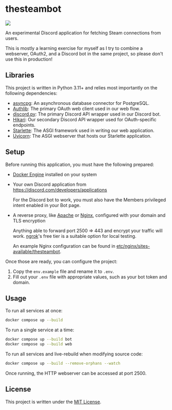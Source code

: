 # thesteambot

![](https://github.com/user-attachments/assets/46f1cf45-d5ec-4047-9d60-8089534507ee)

An experimental Discord application for fetching Steam connections from users.

This is mostly a learning exercise for myself as I try to combine a webserver,
OAuth2, and a Discord bot in the same project, so please don't use this in production!

## Libraries

This project is written in Python 3.11+ and relies most importantly
on the following dependencies:
- [asyncpg]: An asynchronous database connector for PostgreSQL.
- [Authlib]: The primary OAuth web client used in our web flow.
- [discord.py]: The primary Discord API wrapper used in our Discord bot.
- [Hikari]: Our secondary Discord API wrapper used for OAuth-specific endpoints.
- [Starlette]: The ASGI framework used in writing our web application.
- [Uvicorn]: The ASGI webserver that hosts our Starlette application.

[asyncpg]: https://github.com/MagicStack/asyncpg
[Authlib]: https://github.com/authlib/authlib
[discord.py]: https://github.com/Rapptz/discord.py
[Hikari]: https://github.com/hikari-py/hikari
[Starlette]: https://github.com/encode/starlette
[Uvicorn]: https://github.com/encode/uvicorn

## Setup

Before running this application, you must have the following prepared:

- [Docker Engine] installed on your system

- Your own Discord application from https://discord.com/developers/applications

  For the Discord bot to work, you must also have the Members privileged intent
  enabled in your Bot page.

- A reverse proxy, like [Apache] or [Nginx], configured with your domain and TLS encryption

  Anything able to forward port 2500 => 443 and encrypt your traffic will work.
  [ngrok]'s free tier is a suitable option for local testing.

  An example Nginx configuration can be found in [etc/nginx/sites-available/thesteambot].

[Docker Engine]: https://docs.docker.com/get-started/get-docker/
[Apache]: https://httpd.apache.org/
[Nginx]: https://nginx.org/
[ngrok]: https://ngrok.com/
[etc/nginx/sites-available/thesteambot]: /etc/nginx/sites-available/thesteambot

Once those are ready, you can configure the project:

1. Copy the `env.example` file and rename it to `.env`.
2. Fill out your `.env` file with appropriate values, such as your bot token and domain.

## Usage

To run all services at once:

```sh
docker compose up --build
```

To run a single service at a time:

```sh
docker compose up --build bot
docker compose up --build web
```

To run all services and live-rebuild when modifying source code:

```sh
docker compose up --build --remove-orphans --watch
```

Once running, the HTTP webserver can be accessed at port 2500.

## License

This project is written under the [MIT License].

[MIT License]: /LICENSE
